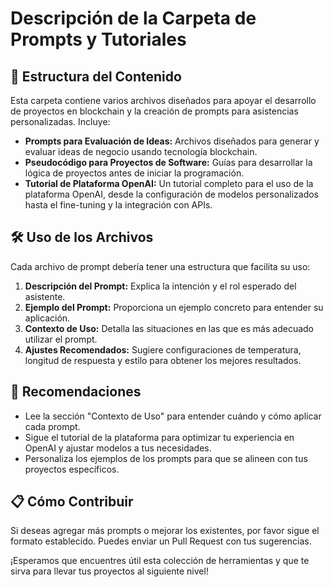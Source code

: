 # Descripción de la Carpeta de Prompts y Tutoriales

## 📂 Estructura del Contenido
Esta carpeta contiene varios archivos diseñados para apoyar el desarrollo de proyectos en blockchain y la creación de prompts para asistencias personalizadas. Incluye:

- **Prompts para Evaluación de Ideas:** Archivos diseñados para generar y evaluar ideas de negocio usando tecnología blockchain.
- **Pseudocódigo para Proyectos de Software:** Guías para desarrollar la lógica de proyectos antes de iniciar la programación.
- **Tutorial de Plataforma OpenAI:** Un tutorial completo para el uso de la plataforma OpenAI, desde la configuración de modelos personalizados hasta el fine-tuning y la integración con APIs.

## 🛠 Uso de los Archivos
Cada archivo de prompt debería tener una estructura que facilita su uso:

1. **Descripción del Prompt:** Explica la intención y el rol esperado del asistente.
2. **Ejemplo del Prompt:** Proporciona un ejemplo concreto para entender su aplicación.
3. **Contexto de Uso:** Detalla las situaciones en las que es más adecuado utilizar el prompt.
4. **Ajustes Recomendados:** Sugiere configuraciones de temperatura, longitud de respuesta y estilo para obtener los mejores resultados.

## 🧠 Recomendaciones
- Lee la sección "Contexto de Uso" para entender cuándo y cómo aplicar cada prompt.
- Sigue el tutorial de la plataforma para optimizar tu experiencia en OpenAI y ajustar modelos a tus necesidades.
- Personaliza los ejemplos de los prompts para que se alineen con tus proyectos específicos.

## 📋 Cómo Contribuir
Si deseas agregar más prompts o mejorar los existentes, por favor sigue el formato establecido. Puedes enviar un Pull Request con tus sugerencias.

¡Esperamos que encuentres útil esta colección de herramientas y que te sirva para llevar tus proyectos al siguiente nivel!
